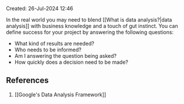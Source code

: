 Created: 26-Jul-2024 12:46

In the real world you may need to blend [[What is data analysis?|data analysis]] with business knowledge and a touch of gut instinct. You can define success for your project by answering the following questions:

* What kind of results are needed?
* Who needs to be informed?
* Am I answering the question being asked?
* How quickly does a decision need to be made?
## References
1. [[Google's Data Analysis Framework]]
